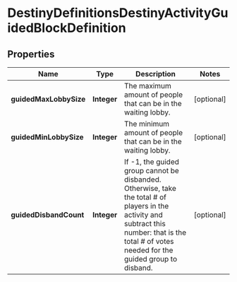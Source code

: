 
# DestinyDefinitionsDestinyActivityGuidedBlockDefinition

## Properties
Name | Type | Description | Notes
------------ | ------------- | ------------- | -------------
**guidedMaxLobbySize** | **Integer** | The maximum amount of people that can be in the waiting lobby. |  [optional]
**guidedMinLobbySize** | **Integer** | The minimum amount of people that can be in the waiting lobby. |  [optional]
**guidedDisbandCount** | **Integer** | If -1, the guided group cannot be disbanded. Otherwise, take the total # of players in the activity and subtract this number: that is the total # of votes needed for the guided group to disband. |  [optional]



